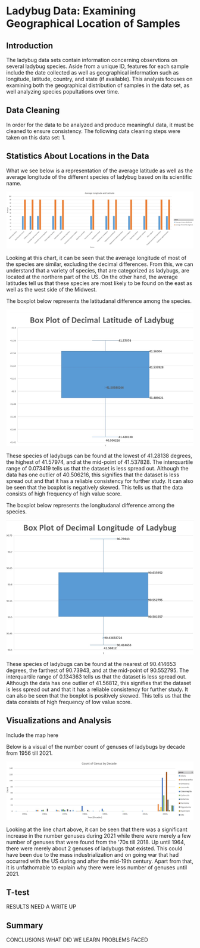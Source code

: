 # Ladybug Data: Examining Geographical Location of Samples
## Introduction
The ladybug data sets contain information concerning observtions on several ladybug species. Aside from a unique ID, features for each sample include the date collected as well as geographical information such as longitude, latitude, country, and state (if available). This analysis focuses on examining both the geographical distribution of samples in the data set, as well analyzing species popultations over time. 

## Data Cleaning
In order for the data to be analyzed and produce meaningful data, it must be cleaned to ensure consistency. The following data cleaning steps were taken on this data set: 
1. 

## Statistics About Locations in the Data

What we see below is a representation of the average latitude as well as the average longitude of the different species of ladybug based on its scientific name.

![average longitude and latitude](Visualizations/average_longlat.jpg)

Looking at this chart, it can be seen that the average longitude of most of the species are similar, excluding the decimal differences. From this, we can understand that a variety of species, that are categorized as ladybugs, are located at the northern part of the US. On the other hand, the average latitudes tell us that these species are most likely to be found on the east as well as the west side of the Midwest.      

The boxplot below represents the latitudanal difference among the species.

![Boxplot for latitude](Visualizations/box_latitude.jpg)

These species of ladybugs can be found at the lowest of 41.28138 degrees, the highest of 41.57974, and at the mid-point of 41.537828. The interquartile range of 0.073419 tells us that the dataset is less spread out. Although the data has one outlier of 40.506216, this signifies that the dataset is less spread out and that it has a reliable consistency for further study. It can also be seen that the boxplot is negatively skewed. This tells us that the data consists of high frequency of high value score.

The boxplot below represents the longitudanal difference among the species.

![Boxplot for longitude](Visualizations/box_longitude.jpg)

These species of ladybugs can be found at the nearest of 90.414653 degrees, the farthest of 90.73943, and at the mid-point of 90.552795. The interquartile range of 0.134363 tells us that the dataset is less spread out. Although the data has one outlier of 41.56812, this signifies that the dataset is less spread out and that it has a reliable consistency for further study. It can also be seen that the boxplot is positively skewed. This tells us that the data consists of high frequency of low value score.
 
## Visualizations and Analysis
Include the map here

Below is a visual of the number count of genuses of ladybugs by decade from 1956 till 2021. 

![genus count by decade](Visualizations/genus_count_decade.jpg)

Looking at the line chart above, it can be seen that there was a significant increase in the number genuses during 2021 while there were merely a few number of genuses that were found from the '70s till 2018. Up until 1964, there were merely about 2 genuses of ladybugs that existed. This could have been due to the mass industrialization and on going war that had occurred with the US during and after the mid-19th century. Apart from that, it is unfathomable to explain why there were less number of genuses until 2021. 


## T-test


RESULTS NEED A WRITE UP
## Summary
CONCLUSIONS
WHAT DID WE LEARN
PROBLEMS FACED
